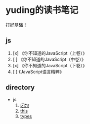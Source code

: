 # yuding的读书笔记

打好基础！

## js
1. [x] 《你不知道的JavaScript（上卷）》
2. [ ] 《你不知道的JavaScript（中卷）》
3. [x] 《你不知道的JavaScript（下卷）》
4. [ ] 《JavaScript语言精粹》

## directory

- js
  1. [闭包](./js/闭包.md)
  2. [this](./js/this.md)
  3. [types](./js/types.md)
